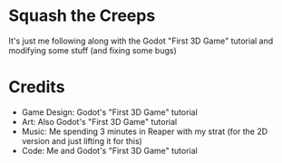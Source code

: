 # Squash the Creeps
It's just me following along with the Godot "First 3D Game" tutorial and modifying some stuff (and fixing some bugs)

# Credits
* Game Design: Godot's "First 3D Game" tutorial
* Art: Also Godot's "First 3D Game" tutorial
* Music: Me spending 3 minutes in Reaper with my strat (for the 2D version and just lifting it for this)
* Code: Me and Godot's "First 3D Game" tutorial
